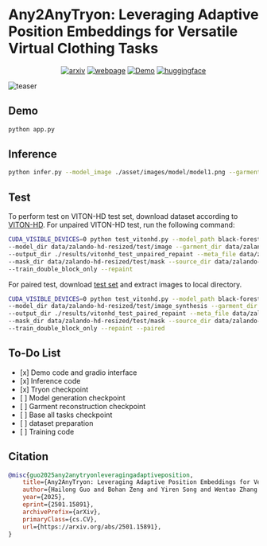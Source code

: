 # Any2AnyTryon: Leveraging Adaptive Position Embeddings for Versatile Virtual Clothing Tasks
<div style="display: flex; justify-content: center; align-items: center;">
  <a href="https://arxiv.org/abs/2501.15891" style="margin: 0 2px;">
    <img src='https://img.shields.io/badge/arXiv-2501.15891-red?style=flat&logo=arXiv&logoColor=red' alt='arxiv'>
  </a>
  <a href='https://logn-2024.github.io/Any2anyTryon/' style="margin: 0 2px;">
    <img src='https://img.shields.io/badge/Webpage-Project-silver?style=flat&logo=&logoColor=orange' alt='webpage'>
  </a>
  <a href="https://huggingface.co/spaces/jamesliu1217/Any2anyTryon_exp" style="margin: 0 2px;">
    <img src='https://img.shields.io/badge/Demo-Gradio-gold?style=flat&logo=Gradio&logoColor=red' alt='Demo'>
  </a>
  <a href='https://huggingface.co/loooooong/Any2anyTryon' style="margin: 0 2px;">
    <img src='https://img.shields.io/badge/Hugging Face-ckpts-orange?style=flat&logo=HuggingFace&logoColor=orange' alt='huggingface'>
  </a>
</div>

![teaser](asset/images/teaser.png)

## Demo
```bash
python app.py
```

## Inference
```bash
python infer.py --model_image ./asset/images/model/model1.png --garment_image ./asset/images/garment/garment1.jpg
```

## Test

To perform test on VITON-HD test set, download dataset according to [VITON-HD](https://github.com/shadow2496/VITON-HD). For unpaired VITON-HD test, run the following command:
```bash
CUDA_VISIBLE_DEVICES=0 python test_vitonhd.py --model_path black-forest-labs/FLUX.1-dev \
--model_dir data/zalando-hd-resized/test/image --garment_dir data/zalando-hd-resized/test/cloth \
--output_dir ./results/vitonhd_test_unpaired_repaint --meta_file data/zalando-hd-resized/test_pairs.txt \
--mask_dir data/zalando-hd-resized/test/mask --source_dir data/zalando-hd-resized/test/image \
--train_double_block_only --repaint 
```
For paired test, download [test set](https://huggingface.co/datasets/loooooong/Any2anyTryon_vitonhd_test) and extract images to local directory.
```bash
CUDA_VISIBLE_DEVICES=0 python test_vitonhd.py --model_path black-forest-labs/FLUX.1-dev \
--model_dir data/zalando-hd-resized/test/image_synthesis --garment_dir data/zalando-hd-resized/test/cloth \
--output_dir ./results/vitonhd_test_paired_repaint --meta_file data/zalando-hd-resized/test_pairs.txt \
--mask_dir data/zalando-hd-resized/test/mask --source_dir data/zalando-hd-resized/test/image \
--train_double_block_only --repaint --paired
```

## To-Do List
- \[x\] Demo code and gradio interface
- \[x\] Inference code
- \[x\] Tryon checkpoint
- \[ \] Model generation checkpoint
- \[ \] Garment reconstruction checkpoint
- \[ \] Base all tasks checkpoint
- \[ \] dataset preparation
- \[ \] Training code


## Citation

```bibtex
@misc{guo2025any2anytryonleveragingadaptiveposition,
    title={Any2AnyTryon: Leveraging Adaptive Position Embeddings for Versatile Virtual Clothing Tasks}, 
    author={Hailong Guo and Bohan Zeng and Yiren Song and Wentao Zhang and Chuang Zhang and Jiaming Liu},
    year={2025},
    eprint={2501.15891},
    archivePrefix={arXiv},
    primaryClass={cs.CV},
    url={https://arxiv.org/abs/2501.15891}, 
}
```